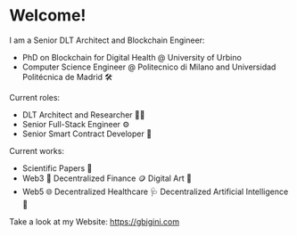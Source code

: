 # Welcome!

I am a Senior DLT Architect and Blockchain Engineer:
- PhD on Blockchain for Digital Health @ University of Urbino
- Computer Science Engineer @ Politecnico di Milano and Universidad Politécnica de Madrid 🛠️

Current roles:
- DLT Architect and Researcher 👨‍🔬 
- Senior Full-Stack Engineer ⚙️
- Senior Smart Contract Developer 📜

Current works:
- Scientific Papers 📜
- Web3 📲 Decentralized Finance 🪙 Digital Art 🎨
- Web5 🌐 Decentralized Healthcare 🩺 Decentralized Artificial Intelligence 🤖 

Take a look at my Website: https://gbigini.com
